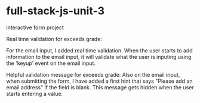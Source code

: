 # full-stack-js-unit-3
interactive form project

Real time validation for exceeds grade: 

For the email input, I added real time validation. When the user starts to add information to the email input, it will validate what the user is inputing using the 'keyup' event on the email input.

Helpful validation message for exceeds grade:
Also on the email input, when submitting the form, I have added a first hint that says "Please add an email address" if the field is blank. This message gets hidden when the user starts entering a value. 


